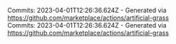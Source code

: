 Commits: 2023-04-01T12:26:36.624Z - Generated via https://github.com/marketplace/actions/artificial-grass
<br>
Commits: 2023-04-01T12:26:36.624Z - Generated via https://github.com/marketplace/actions/artificial-grass
<br>
